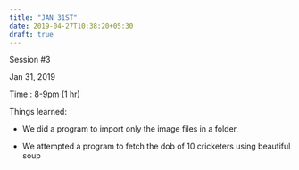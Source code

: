 ```yaml
---
title: "JAN 31ST"
date: 2019-04-27T10:38:20+05:30
draft: true
---
```

Session #3

Jan 31, 2019

Time : 8-9pm (1 hr)

Things learned:

* We did a program to import only the image files in a folder.

* We attempted a program to fetch the dob of 10 cricketers using beautiful soup
